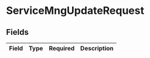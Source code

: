 # ServiceMngUpdateRequest


## Fields

| Field       | Type        | Required    | Description |
| ----------- | ----------- | ----------- | ----------- |